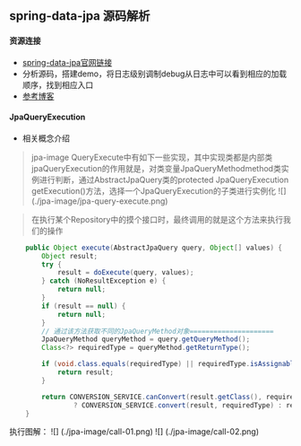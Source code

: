 ## spring-data-jpa 源码解析

#### 资源连接
* [spring-data-jpa官网链接](https://docs.spring.io/spring-data/jpa/docs/1.11.6.RELEASE/reference/html/)
* 分析源码，搭建demo，将日志级别调制debug从日志中可以看到相应的加载顺序，找到相应入口
* [参考博客](https://blog.csdn.net/gaolu/article/details/53415420)

#### JpaQueryExecution
* 相关概念介绍
> jpa-image QueryExecute中有如下一些实现，其中实现类都是内部类jpaQueryExecution的作用就是，对类变量JpaQueryMethodmethod类实例进行判断，通过AbstractJpaQuery类的protected JpaQueryExecution getExecution()方法，选择一个JpaQueryExecution的子类进行实例化
![] (./jpa-image/jpa-query-execute.png)

> 在执行某个Repository中的摸个接口时，最终调用的就是这个方法来执行我们的操作

```java
    public Object execute(AbstractJpaQuery query, Object[] values) {
        Object result;
        try {
            result = doExecute(query, values);
        } catch (NoResultException e) {
            return null;
        }
        if (result == null) {
            return null;
        }
        // 通过该方法获取不同的JpaQueryMethod对象=====================
        JpaQueryMethod queryMethod = query.getQueryMethod();
        Class<?> requiredType = queryMethod.getReturnType();

        if (void.class.equals(requiredType) || requiredType.isAssignableFrom(result.getClass())) {
            return result;
        }

        return CONVERSION_SERVICE.canConvert(result.getClass(), requiredType)
                ? CONVERSION_SERVICE.convert(result, requiredType) : result;
    }
```

执行图解：
![] (./jpa-image/call-01.png)
![] (./jpa-image/call-02.png)


